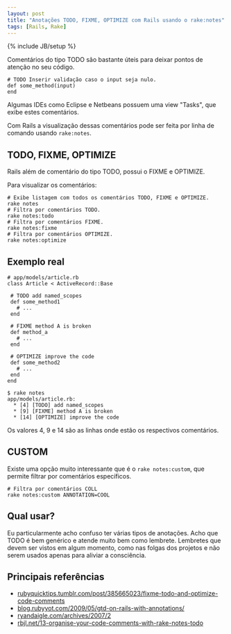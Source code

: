 ```yaml
--- 
layout: post
title: "Anotações TODO, FIXME, OPTIMIZE com Rails usando o rake:notes"
tags: [Rails, Rake]
---
```

{% include JB/setup %}

Comentários do tipo TODO são bastante úteis para deixar pontos de atenção no seu código.

    # TODO Inserir validação caso o input seja nulo.
    def some_method(input)
    end

Algumas IDEs como Eclipse e Netbeans possuem uma view "Tasks", que exibe estes comentários.

Com Rails a visualização dessas comentários pode ser feita por linha de comando usando `rake:notes`.

## TODO, FIXME, OPTIMIZE

Rails além de comentário do tipo TODO, possui o FIXME e OPTIMIZE.

Para visualizar os comentários:

    # Exibe listagem com todos os comentários TODO, FIXME e OPTIMIZE.
    rake notes
    # Filtra por comentários TODO.
    rake notes:todo
    # Filtra por comentários FIXME.
    rake notes:fixme
    # Filtra por comentários OPTIMIZE.
    rake notes:optimize

## Exemplo real

    # app/models/article.rb
    class Article < ActiveRecord::Base
    
     # TODO add named_scopes
     def some_method1
       # ...
     end
    
     # FIXME method A is broken
     def method_a
       # ...
     end
    
     # OPTIMIZE improve the code
     def some_method2
       # ...
     end
    end

    $ rake notes
    app/models/article.rb:
      * [4] [TODO] add named_scopes
      * [9] [FIXME] method A is broken
      * [14] [OPTIMIZE] improve the code

Os valores 4, 9 e 14 são as linhas onde estão os respectivos comentários.

## CUSTOM

Existe uma opção muito interessante que é o `rake notes:custom`, que permite filtrar por comentários específicos.

    # Filtra por comentários COLL
    rake notes:custom ANNOTATION=COOL

## Qual usar?

Eu particularmente acho confuso ter várias tipos de anotações. Acho que TODO é bem genérico e atende muito bem como lembrete. Lembretes que devem ser vistos em algum momento, como nas folgas dos projetos e não serem usados apenas para aliviar a consciência.

## Principais referências

* [rubyquicktips.tumblr.com/post/385665023/fixme-todo-and-optimize-code-comments](http://rubyquicktips.tumblr.com/post/385665023/fixme-todo-and-optimize-code-comments)
* [blog.rubyyot.com/2009/05/gtd-on-rails-with-annotations/](http://blog.rubyyot.com/2009/05/gtd-on-rails-with-annotations)
* [ryandaigle.com/archives/2007/2](http://ryandaigle.com/archives/2007/2)
* [rbjl.net/13-organise-your-code-comments-with-rake-notes-todo](http://rbjl.net/13-organise-your-code-comments-with-rake-notes-todo)
